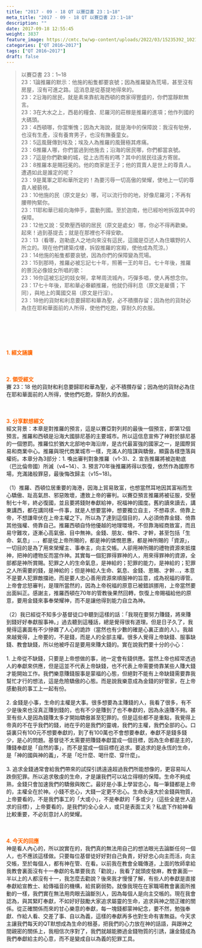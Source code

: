 ```yaml
---
title: "2017 - 09 - 18 QT 以賽亞書 23：1~18"
meta_title: "2017 - 09 - 18 QT 以賽亞書 23：1~18"
description: ""
date: 2017-09-18 12:55:45
weight: 3837
feature_image: https://cmtc.tw/wp-content/uploads/2022/03/15235392_10211799862337740_180693556567566654_o-1.webp
categories: ["QT 2016~2017"]
tags: ["QT 2016~2017"]
draft: false
---
```


<blockquote>以賽亞書 23：1~18<br />
23：1論推羅的默示：他施的船隻都要哀號；因為推羅變為荒場，甚至沒有房屋，沒有可進之路。這消息是從基提地得來的。<br />
23：2沿海的居民，就是素來靠航海西頓的商家得豐盛的，你們當靜默無言。<br />
23：3在大水之上，西曷的糧食、尼羅河的莊稼是推羅的進項；他作列國的大碼頭。<br />
23：4西頓哪，你當慚愧；因為大海說，就是海中的保障說：我沒有劬勞，也沒有生產，沒有養育男子，也沒有撫養童女。<br />
23：5這風聲傳到埃及；埃及人為推羅的風聲極其疼痛。<br />
23：6推羅人哪，你們當過到他施去；沿海的居民哪，你們都當哀號。<br />
23：7這是你們歡樂的城，從上古而有的嗎？其中的居民往遠方寄居。<br />
23：8推羅本是賜冠冕的。他的商家是王子；他的買賣人是世上的尊貴人。遭遇如此是誰定的呢？<br />
23：9是萬軍之耶和華所定的！為要污辱一切高傲的榮耀，使地上一切的尊貴人被藐視。<br />
23：10他施的民（原文是女）哪，可以流行你的地，好像尼羅河；不再有腰帶拘緊你。<br />
23：11耶和華已經向海伸手，震動列國。至於迦南，他已經吩咐拆毀其中的保障。<br />
23：12他又說：受欺壓西頓的居民（原文是處女）哪，你必不得再歡樂。起來！過到基提去；就是在那裡也不得安歇。<br />
23：13（看哪，迦勒底人之地向來沒有這民，這國是亞述人為住曠野的人所立的。現在他們建築戍樓，拆毀推羅的宮殿，使他成為荒涼。）<br />
23：14他施的船隻都要哀號，因為你們的保障變為荒場。<br />
23：15到那時，推羅必被忘記七十年，照著一王的年日。七十年後，推羅的景況必像妓女所唱的歌：<br />
23：16你這被忘記的妓女啊，拿琴周流城內，巧彈多唱，使人再想念你。<br />
23：17七十年後，耶和華必眷顧推羅，他就仍得利息（原文是雇價；下同），與地上的萬國交易（原文是行淫）。<br />
23：18他的貨財和利息要歸耶和華為聖，必不積攢存留；因為他的貨財必為住在耶和華面前的人所得，使他們吃飽，穿耐久的衣服。</blockquote><br />
&nbsp;<br />
<br />
&nbsp;<br />
<br />
<span style="color: #ff6600;"><strong>1. </strong><strong>經文誦讀</strong></span><br />
<br />
<span style="color: #ff6600;"><strong> </strong></span><br />
<br />
<span style="color: #ff6600;"><strong>2. </strong><strong>領受經文<br />
</strong></span>賽 23：18 他的貨財和利息要歸耶和華為聖，必不積攢存留；因為他的貨財必為住在耶和華面前的人所得，使他們吃飽，穿耐久的衣服。<br />
<br />
&nbsp;<br />
<br />
<span style="color: #ff6600;"><strong>3. 分享默想經文<br />
</strong></span>經文背景：本章是對推羅的預言，這是以賽亞對列邦的最後一個預言，即第12個預言。推羅和西頓是沿海大國腓尼基的主要城市。所以這信息宣佈了神對於腓尼基的一個懲罰。推羅位於猶大北部地中海沿岸，是古代最富強的國家之一，是國際貿易和商業中心。推羅與現代商業城市一樣，充滿人的陰謀與驕傲，顯露各樣墮落與權術。本章分為3部分：1. 喚出審判對象推羅（v1-3)、2. 宣告推羅將被迦勒底（巴比倫帝國）所滅（v4~14）、3. 預言70年後推羅將得以恢復，依然作為國際市場，充滿諸般罪惡，最後悔改歸主（v15~18)。<br />
<br />
（1）推羅、西頓位居重要的海港，因海上貿易致富，也想當然耳地因其富裕而生心驕傲、趾高氣昂、邪惡敗壞，遭致上帝的審判。以賽亞預言推羅將被征服，受壓制七十年，終必復國，並且要將錢財奉獻給神，祝福神的國度。舊約讀來讀去，講東講西，都在講同樣一件事，就是人想要當神，想要獨立自主，不想尋求、倚靠上帝，不想謙卑伏在上帝主權之下。所以為了達到這個目的，人必須倚靠金錢、倚靠其他強權、倚靠自己。推羅西頓自恃他優越的地理環境，不但靠海經商致富，而且易守難攻，逐漸心高氣傲、目中無神。金錢、朋友、條件、才幹，甚至包括「生命、氣息」…，都是從上帝所賜的，都是神的憐憫恩惠，都是神所賜的「資源」，一切目的是為了用來榮耀主、事奉主，向主交帳。人卻用神所賜的禮物資源來抵擋神，把神的禮物反而當作神。其實每一個犯罪得罪神的人，用來得罪神的資源，全部都是神所賞賜。犯罪之人的生命氣息，是神給的；犯罪的能力，是神給的；犯罪之人所需要的錢，是神給的；但是神給人生命、氣息、金錢、恩賜、才幹…，本意不是要人犯罪敵擋祂，而是要人忠心善用資源來順服神的旨意，成為祝福的導管。上帝會忿怒審判，是理所當然的，因為上帝祝福的原意已被錯誤挪用，上帝當然要出面糾正。感謝主，推羅西頓在70年的管教後果然回轉，恢復上帝賜福給他的原意，要用金錢來事奉榮耀神，而不是讓他得到能力自立為神。<br />
<br />
（2）我已經從不知多少基督徒口中聽到這樣的話：「我現在要努力賺錢，將來賺到錢好好奉獻服事神。」過去聽到這種話，總是覺得很有道理。但是日子久了，我覺得這裏面有不少摻雜了人心的詭詐（當然也有少數的確是心裏正直的人）。我越來越覺得，上帝要的，不是錢，而是人的全部主權。很多人覺得上帝缺錢、服事缺錢、教會缺錢，所以他被呼召是要用來賺大錢的。實在說我們要十分的小心：<br />
<br />
1. 上帝從不缺錢，只要是上帝想做的事，祂一定會有錢供應。當然上帝也經常透過人的奉獻來供應，但是這並不代表上帝缺錢，也不代表上帝需要倚靠某些人賺大錢才能開始工作。我們樂意賺錢服事是蒙福的心態，但絕對不能有上帝缺錢需要靠我幫忙才行的想法，這是危險驕傲的心態。而是說我樂意成為金錢的好管家，在上帝感動我的事工上一起有份。<br />
<br />
2. 金錢是小事，生命的主權是大事。很多想要為主賺錢的人，我看了很多，有不少是後來也沒真正賺到錢的，也有不少是賺到了也不奉獻的，因為永遠賺不夠。甚至有些人是因為錢賺太多才開始驕傲甚至犯罪的。但是這些都不是重點，我覺得上帝真的不在乎我們的錢，祂在乎的是我們的靈魂，我們的主權，我們全部的心。口袋裏只有100元不想要奉獻的，到了有100萬也不會想要奉獻，奉獻不是錢多錢少，是心的問題。基督徒不太需要把賺錢奉獻當成一個目標，因為生命都是主的，賺錢奉獻是「自然的事」，而不是當成一個目標在追求。要追求的是永恆的生命，是「神的國與神的義」，不是「吃什麼、喝什麼、穿什麼」。<br />
<br />
3. 追求金錢通常會給我們帶來的試探引誘遠遠超過我們所能想像的，更容易叫人跌倒犯罪。所以追求敬虔的生命，才是讓我們可以站立得穩的保障。生命不夠成熟，金錢只會加速我們的驕傲與敗亡。最好是小事上學習忠心，每一筆錢都是上帝的，主權全在於神。小錢不忠心，大錢一定更不忠心。生命永遠大於金錢與物質，上帝要看的，不是我們事工的「大或小」，不是奉獻的「多或少」（這些全是世人追求的目標），上帝要看的，是我們的全心全人，或只是表面工夫？私底下作給神看比較重要，不必刻意討人的榮耀。<br />
<br />
&nbsp;<br />
<br />
<span style="color: #ff6600;"><strong>4. 今天的回應<br />
</strong></span>神是看人內心的，所以說實在的，我們真的無法用自己的想法眼光去論斷任何一個人，也不應該這樣做。只要每位基督徒好好對自己負責，好好忠心向主而活，向主交帳，至於每個人，都有神在管、在看。以前我在教會全職傳道，上面的牧師拿給我教會裏面沒有十一奉獻的名單要我去「勸說」，我看了就頭皮發麻，教會裏面一半以上的人都沒有十一，我怎麼去勸說？後來我才慢慢了解，有些人的奉獻是直接奉獻給宣教士、給傳福音的機構，給貧窮弱勢。就像我現在在家職場教會裏面所推動的一樣，我們實在無法用肉眼去論斷別人，因為每個人是向主交帳的。現在我會認為，與其緊盯奉獻，不如好好鼓勵大家追求屬靈的生命，追求與神之間正確的關係。從正確關係而來的甘心樂意的奉獻，每一塊錢都蒙神紀念，要不然，勉強奉獻、作給人看、交差了事、自以為義，這樣的奉獻再多也對生命有害無益。今天求主讓我們每天的QT默想成為生命的根基，把我們的心力放在神的話語，與跟神之間親密的關係上，我相信次序對了，我們就越能勝過金錢物質的引誘，讓金錢成為我們奉獻給主的心意，而不是變成自以為義的犯罪工具。<br />
<br />
&nbsp;
        